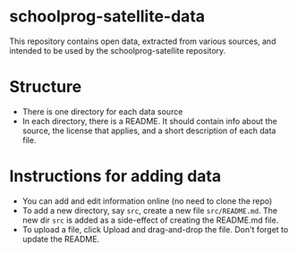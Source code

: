 # schoolprog-satellite-data
This repository contains open data, extracted from various sources, and intended to be used by the schoolprog-satellite repository.

# Structure
-  There is one directory for each data source
-  In each directory, there is a README. It should contain info about the source, the license that applies, and a short description of each data file.

# Instructions for adding data
-  You can add and edit information online (no need to clone the repo)
-  To add a new directory, say `src`, create a new file `src/README.md`. The new dir `src` is added as a side-effect of creating the README.md file.
-  To upload a file, click Upload and drag-and-drop the file. Don't forget to update the README.
